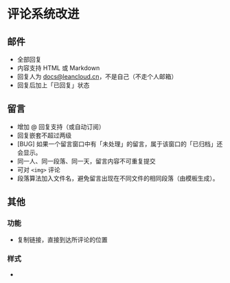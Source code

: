 # 评论系统改进


## 邮件

- 全部回复
- 内容支持 HTML 或 Markdown
- 回复人为 docs@leancloud.cn，不是自己（不走个人邮箱）
- 回复后加上「已回复」状态


## 留言
- 增加 @ 回复支持（或自动订阅）
- 回复嵌套不超过两级
- [BUG] 如果一个留言窗口中有「未处理」的留言，属于该窗口的「已归档」还会显示。
- 同一人、同一段落、同一天，留言内容不可重复提交
- 可对 `<img>` 评论
- 段落算法加入文件名，避免留言出现在不同文件的相同段落（由模板生成）。
 
## 其他

### 功能
- 复制链接，直接到达所评论的位置

### 样式
- 

